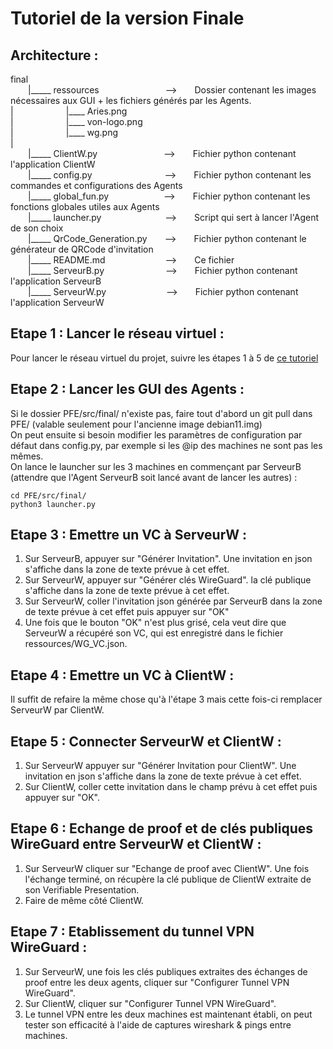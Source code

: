 # Tutoriel de la version Finale

## Architecture :

final\
&emsp;&emsp;|_____    ressources&nbsp;&nbsp;&emsp;&emsp;&emsp;&emsp;&emsp;&emsp;&emsp;-->&emsp;&emsp;Dossier contenant les images nécessaires aux GUI + les fichiers générés par les Agents.\
|&emsp;&emsp;&emsp;&emsp;&emsp;&emsp;|____ Aries.png\
|&emsp;&emsp;&emsp;&emsp;&emsp;&emsp;|____ von-logo.png\
|&emsp;&emsp;&emsp;&emsp;&emsp;&emsp;|____ wg.png\
|\
&emsp;&emsp;|_____ ClientW.py&nbsp;&nbsp;&emsp;&emsp;&emsp;&emsp;&emsp;&emsp;&emsp;-->&emsp;&emsp;Fichier python contenant l'application ClientW\
&emsp;&emsp;|_____ config.py&nbsp;&emsp;&emsp;&emsp;&emsp;&emsp;&emsp;&emsp;&emsp;-->&emsp;&emsp;Fichier python contenant les commandes et configurations des Agents\
&emsp;&emsp;|_____    global_fun.py&nbsp;&emsp;&emsp;&emsp;&emsp;&emsp;&emsp;-->&emsp;&emsp;Fichier python contenant les fonctions globales utiles aux Agents\
&emsp;&emsp;|_____ launcher.py&nbsp;&emsp;&emsp;&emsp;&emsp;&emsp;&emsp;&emsp;-->&emsp;&emsp;Script qui sert à lancer l'Agent de son choix\
&emsp;&emsp;|_____ QrCode_Generation.py&emsp;&emsp;-->&emsp;&emsp;Fichier python contenant le générateur de QRCode d'invitation\
&emsp;&emsp;|_____ README.md&nbsp;&nbsp;&nbsp;&emsp;&emsp;&emsp;&emsp;&emsp;&emsp;-->&emsp;&emsp;Ce fichier\
&emsp;&emsp;|_____ ServeurB.py&emsp;&emsp;&emsp;&emsp;&emsp;&emsp;&emsp;-->&emsp;&emsp;Fichier python contenant l'application ServeurB\
&emsp;&emsp;|_____ ServeurW.py&nbsp;&nbsp;&nbsp;&emsp;&emsp;&emsp;&emsp;&emsp;&emsp;-->&emsp;&emsp;Fichier python contenant l'application ServeurW





## Etape 1 : Lancer le réseau virtuel :
Pour lancer le réseau virtuel du projet, suivre les étapes 1 à 5 de  [ce tutoriel](https://github.com/Sixelas/PFE/tree/main/src/NEmu)

## Etape 2 : Lancer les GUI des Agents :
Si le dossier PFE/src/final/ n'existe pas, faire tout d'abord un git pull dans PFE/  (valable seulement pour l'ancienne image debian11.img)\
On peut ensuite si besoin modifier les paramètres de configuration par défaut dans config.py, par exemple si les @ip des machines ne sont pas les mêmes.\
On lance le launcher sur les 3 machines en commençant par ServeurB (attendre que l'Agent ServeurB soit lancé avant de lancer les autres) :
```
cd PFE/src/final/
python3 launcher.py
```

## Etape 3 : Emettre un VC à ServeurW :
1. Sur ServeurB, appuyer sur "Générer Invitation". Une invitation en json s'affiche dans la zone de texte prévue à cet effet.
2. Sur ServeurW, appuyer sur "Générer clés WireGuard". la clé publique s'affiche dans la zone de texte prévue à cet effet.
3. Sur ServeurW, coller l'invitation json générée par ServeurB dans la zone de texte prévue à cet effet puis appuyer sur "OK"
4. Une fois que le bouton "OK" n'est plus grisé, cela veut dire que ServeurW a récupéré son VC, qui est enregistré dans le fichier ressources/WG_VC.json.

## Etape 4 : Emettre un VC à ClientW :
Il suffit de refaire la même chose qu'à l'étape 3 mais cette fois-ci remplacer ServeurW par ClientW.

## Etape 5 : Connecter ServeurW et ClientW :
1. Sur ServeurW appuyer sur "Générer Invitation pour ClientW". Une invitation en json s'affiche dans la zone de texte prévue à cet effet.
2. Sur ClientW, coller cette invitation dans le champ prévu à cet effet puis appuyer sur "OK".

## Etape 6 : Echange de proof et de clés publiques WireGuard entre ServeurW et ClientW :
1. Sur ServeurW cliquer sur "Echange de proof avec ClientW". Une fois l'échange terminé, on récupère la clé publique de ClientW extraite de son Verifiable Presentation.
2. Faire de même côté ClientW.

## Etape 7 : Etablissement du tunnel VPN WireGuard :
1. Sur ServeurW, une fois les clés publiques extraites des échanges de proof entre les deux agents, cliquer sur "Configurer Tunnel VPN WireGuard".
2. Sur ClientW, cliquer sur "Configurer Tunnel VPN WireGuard".
3. Le tunnel VPN entre les deux machines est maintenant établi, on peut tester son efficacité à l'aide de captures wireshark & pings entre machines.
